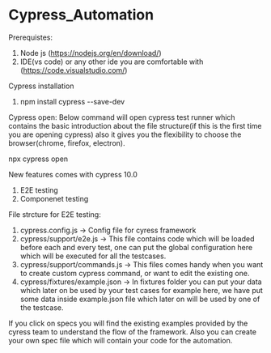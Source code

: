 # Cypress_Automation

Prerequistes:
1. Node js (https://nodejs.org/en/download/)
2. IDE(vs code) or any other ide you are comfortable with (https://code.visualstudio.com/)


Cypress installation
1. npm install cypress --save-dev


Cypress open:
Below command will open cypress test runner which contains the basic introduction about the file structure(if this is the first time
you are opening cypress) also it gives you the flexibility to choose the browser(chrome, firefox, electron).

npx cypress open

New features comes with cypress 10.0
1. E2E testing 
2. Componenet testing

File strcture for E2E testing:
1. cypress.config.js -> Config file for cyress framework
2. cypress/support/e2e.js -> This file contains code which will be loaded before each and every test, one can put the
   global configuration here which will be executed for all the testcases.
3. cypress/support/commands.js -> This files comes handy when you want to create custom cypress command, or want to edit the existing one.
4. cypress/fixtures/example.json -> In fixtures folder you can put your data which later on be used by your test cases for example here,
   we have put some data inside example.json file which later on will be used by one of the testcase.
   
   
If you click on specs you will find the existing examples provided by the cyress team to understand the flow of the framework.
Also you can create your own spec file which will contain your code for the automation.

   
   


